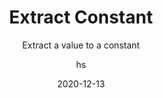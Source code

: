 ---
date: 2020-12-13
title: Extract Constant
technologies: [java]
topics: [refactoring]
author: hs
subtitle: Extract a value to a constant
thumbnail: ./thumbnail.png
cardThumbnail: ./card.png
shortVideo:
  poster: ./tip.png
  url: https://youtu.be/uVj8uQ35EXM
leadin: |
  Highlight the value that you want to extract to a constant and press **⌥⌘C** (macOS), or **Ctrl+Alt+C** (Windows/Linux), to extract it.

  **Pro tip:**
  
  Extracting constants can be useful in improving the readability of your code.   
---